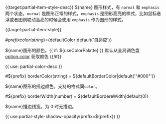 {{target:partial-item-style-desc}}
${name} 图形样式，有 `normal` 和 `emphasis` 两个状态，`normal` 是图形正常的样式，`emphasis` 是图形高亮的样式，比如鼠标悬浮或者图例联动高亮的时候会使用 `emphasis` 作为图形的样式。

{{target:partial-item-style}}

#${prefix} color(string)=${defaultColor|default('自适应')}

${name}图形的颜色。{{ if: ${useColorPalatte} }} 默认从全局调色盘 [option.color](~color) 获取颜色 {{/if}}

{{ use: partial-color-desc }}

#${prefix} borderColor(string) = ${defaultBorderColor|default('"#000"')}

${name}图形的描边颜色。支持的格式同`color`。


#${prefix} borderWidth(number) = ${defaultBordereWidth|default(0)}

${name}描边线宽。为 0 时无描边。

{{ use:partial-style-shadow-opacity(prefix=${prefix}) }}